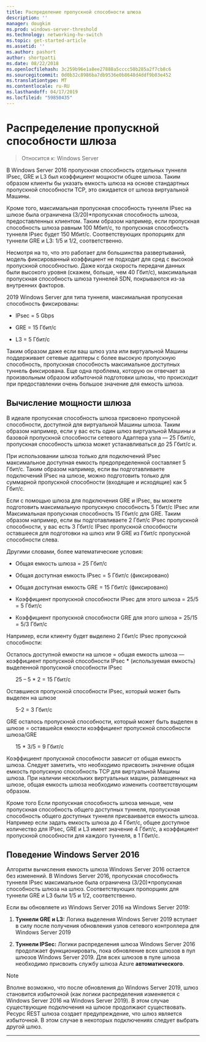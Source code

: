 ```yaml
---
title: Распределение пропускной способности шлюза
description: ''
manager: dougkim
ms.prod: windows-server-threshold
ms.technology: networking-hv-switch
ms.topic: get-started-article
ms.assetid: ''
ms.author: pashort
author: shortpatti
ms.date: 08/22/2018
ms.openlocfilehash: 3c259b96e1a8ee27888a5cccc50b285a2f7cb8c6
ms.sourcegitcommit: 0d0b32c8986ba7db9536e0b8648d4ddf9b03e452
ms.translationtype: MT
ms.contentlocale: ru-RU
ms.lasthandoff: 04/17/2019
ms.locfileid: "59850435"
---
```

# <a name="gateway-bandwidth-allocation"></a>Распределение пропускной способности шлюза

>Относится к: Windows Server

В Windows Server 2016 пропускная способность отдельных туннеля IPsec, GRE и L3 был коэффициент мощности общее шлюза. Таким образом клиенты бы указать емкость шлюза на основе стандартных пропускной способности TCP, это ожидается от шлюза виртуальной Машины.

Кроме того, максимальная пропускная способность туннеля IPsec на шлюзе была ограничена (3/20)\*пропускная способность шлюза, предоставленных клиентом. Таким образом например, если пропускная способность шлюза равным 100 Мбит/с, то пропускная способность туннеля IPsec будет 150 Мбит/с. Соответствующих пропорциях для туннели GRE и L3: 1/5 и 1/2, соответственно.

Несмотря на то, что это работает для большинства развертываний, модель фиксированный коэффициент не подходит для сред с высокой пропускной способностью. Даже когда скорость передачи данных были высокого уровня (скажем, больше, чем 40 Гбит/с), максимальная пропускная способность шлюза туннелей SDN, покрываются из-за внутренних факторов.

2019 Windows Server для типа туннеля, максимальная пропускная способность фиксированы:

-   IPsec = 5 Gbps

-   GRE = 15 Гбит/с

-   L3 = 5 Гбит/с

Таким образом даже если ваш шлюз узла или виртуальной Машины поддерживает сетевые адаптеры с более высокую пропускную способность, пропускная способность максимальное доступных туннель фиксирована. Еще одна проблема, которую он отвечает за произвольным образом избыточной подготовки шлюзы, что происходит при предоставлении очень большое значение для емкость шлюза.

## <a name="gateway-capacity-calculation"></a>Вычисление мощности шлюза

В идеале пропускная способность шлюза присвоено пропускной способности, доступной для виртуальной Машины шлюза. Таким образом например, если у вас есть один шлюз виртуальной Машины и базовой пропускной способности сетевого Адаптера узла — 25 Гбит/с, пропускная способность шлюза может устанавливаться до 25 Гбит/с и.

При использовании шлюза только для подключений IPsec максимальное доступная емкость предопределенной составляет 5 Гбит/с. Таким образом например, если вы подготавливаете подключений IPsec на шлюзе, можно подготовить только для суммарной пропускной способности (входящие и исходящие) как 5 Гбит/с.

Если с помощью шлюза для подключения GRE и IPsec, вы можете подготовить максимальную пропускную способность 5 Гбит/с IPsec или Максимальная пропускная способность 15 Гбит/с для GRE. Таким образом например, если вы подготавливаете 2 Гбит/с IPsec пропускной способности, у вас есть 3 Гбит/с IPsec пропускной способности оставшееся для подготовки на шлюз или 9 GRE из Гбит/с пропускной способности слева.

Другими словами, более математические условия:

- Общая емкость шлюза = 25 Гбит/с

- Общая доступная емкость IPsec = 5 Гбит/с (фиксировано)

- Общая доступная емкость GRE = 15 Гбит/с (фиксировано)

- Коэффициент пропускной способности IPsec для этого шлюза = 25/5 = 5 Гбит/с

- Коэффициент пропускной способности GRE для этого шлюза = 25/15 = 5/3 Гбит/с

Например, если клиенту будет выделено 2 Гбит/с IPsec пропускной способности:

Осталось доступной емкости на шлюзе = общая емкость шлюза — коэффициент пропускной способности IPsec * (используемая емкость) выделенной пропускной способности IPsec

&nbsp;&nbsp;&nbsp;&nbsp;&nbsp;&nbsp;25 – 5 * 2 = 15 Гбит/с

Оставшиеся пропускной способности IPsec, который может быть выделен на шлюзе 

&nbsp;&nbsp;&nbsp;&nbsp;&nbsp;&nbsp;5-2 = 3 Гбит/с

GRE осталось пропускной способности, который может быть выделен в шлюзе = оставшейся емкости коэффициент пропускной способности шлюза/GRE 

&nbsp;&nbsp;&nbsp;&nbsp;&nbsp;&nbsp;15 * 3/5 = 9 Гбит/с

Коэффициент пропускной способности зависит от общая емкость шлюза. Следует заметить, что необходимо присвоить значение общая емкость пропускную способность TCP для виртуальной Машины шлюза. При наличии нескольких виртуальных машин, размещенных на шлюзе, общая емкость шлюза необходимо изменить соответствующим образом.

Кроме того Если пропускная способность шлюза меньше, чем пропускная способность общего доступных туннеля, пропускная способность общего доступных туннеля присваивается емкость шлюза. Например если задать емкость шлюза до 4 Гбит/с, общее доступное количество для IPsec, GRE и L3 имеет значение 4 Гбит/с, а коэффициент пропускной способности для каждого туннеля, в 1 Гбит/с.

## <a name="windows-server-2016-behavior"></a>Поведение Windows Server 2016

Алгоритм вычисления емкость шлюза Windows Server 2016 остается без изменений. В Windows Server 2016, пропускная способность туннеля IPsec максимальное была ограничена (3/20)\*пропускная способность шлюза на шлюз. Соответствующих пропорциях для туннели GRE и L3 были 1/5 и 1/2, соответственно.

Если вы обновляете из Windows Server 2016 на Windows Server 2019:

1.  **Туннели GRE и L3:** Логика выделения Windows Server 2019 вступает в силу после получения обновления узлов сетевого контроллера для Windows Server 2019

2.  **Туннели IPSec:** Логики распределения шлюза Windows Server 2016 продолжает функционировать, пока обновление всех шлюзов в пул шлюзов Windows Server 2019. Для всех шлюзов в пуле шлюза необходимо присвоить службу шлюза Azure **автоматического**.

>[!NOTE]
>Вполне возможно, что после обновления до Windows Server 2019, шлюз становится избыточной (как логики распределения изменяется с Windows Server 2016 на Windows Server 2019). В этом случае существующие подключения на шлюзе продолжают существовать. Ресурс REST шлюза создает предупреждение, что шлюз является избыточной. В этом случае в некоторых подключениях следует выбрать другой шлюз.

---